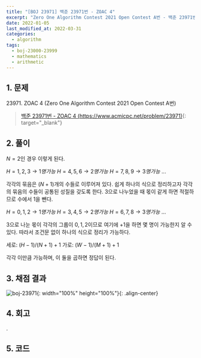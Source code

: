```yaml
---
title: "[BOJ 23971] 백준 23971번 - ZOAC 4"
excerpt: "Zero One Algorithm Contest 2021 Open Contest A번 - 백준 23971번 ZOAC 4 풀이"
date: 2022-01-05
last_modified_at: 2022-03-31
categories:
  - algorithm
tags:
  - boj-23000-23999
  - mathematics
  - arithmetic
---
```


## 1. 문제
$23971$. ZOAC 4 (Zero One Algorithm Contest 2021 Open Contest A번)

> [백준 23971번 - ZOAC 4 (https://www.acmicpc.net/problem/23971)](https://www.acmicpc.net/problem/23971){: target="_blank"}

## 2. 풀이

$N=2$인 경우 이렇게 된다.

$H=1, 2, 3 \rightarrow 1명 가능$
$H=4, 5, 6 \rightarrow 2명 가능$
$H=7, 8, 9 \rightarrow 3명 가능$
...

각각의 묶음은 $(N+1)$개의 수들로 이루어져 있다. 쉽게 하나의 식으로 정리하고자 각각의 묶음의 수들이 공통된 성질을 갖도록 한다. $3$으로 나누었을 때 몫이 같게 하면 적절하므로 수에서 $1$을 뺀다.

$H=0, 1, 2 \rightarrow 1명 가능$
$H=3, 4, 5 \rightarrow 2명 가능$
$H=6, 7, 8 \rightarrow 3명 가능$
...

$3$으로 나눈 몫이 각각의 그룹이 $0, 1, 2$이므로 여기에 $+1$을 하면 몇 명이 가능한지 알 수 있다. 따라서 조건문 없이 하나의 식으로 정리가 가능하다.

세로: $(H - 1) / (N + 1) + 1$
가로: $(W - 1) / (M + 1) + 1$

각각 이만큼 가능하며, 이 둘을 곱하면 정답이 된다.

## 3. 채점 결과

![boj-23971](https://user-images.githubusercontent.com/30232837/160995296-16c7e084-139e-4853-a447-4afec9342de7.png "boj-23971"){: width="100%" height="100%"}{: .align-center}

## 4. 회고

.

## 5. 코드

<script src="https://gist.github.com/BurningFalls/d83688e224afe9516f74394e6001bb1a.js"></script>
